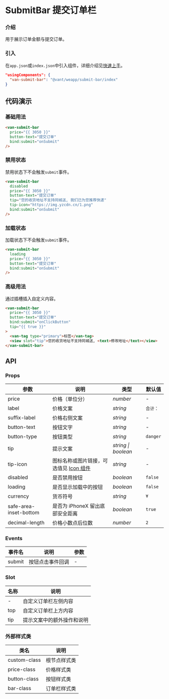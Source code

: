 # SubmitBar 提交订单栏

### 介绍

用于展示订单金额与提交订单。

### 引入

在`app.json`或`index.json`中引入组件，详细介绍见[快速上手](#/quickstart#yin-ru-zu-jian)。

```json
"usingComponents": {
  "van-submit-bar": "@vant/weapp/submit-bar/index"
}
```

## 代码演示

### 基础用法

```html
<van-submit-bar
  price="{{ 3050 }}"
  button-text="提交订单"
  bind:submit="onSubmit"
/>
```

### 禁用状态

禁用状态下不会触发`submit`事件。

```html
<van-submit-bar
  disabled
  price="{{ 3050 }}"
  button-text="提交订单"
  tip="您的收货地址不支持同城送, 我们已为您推荐快递"
  tip-icon="https://img.yzcdn.cn/1.png"
  bind:submit="onSubmit"
/>
```

### 加载状态

加载状态下不会触发`submit`事件。

```html
<van-submit-bar
  loading
  price="{{ 3050 }}"
  button-text="提交订单"
  bind:submit="onSubmit"
/>
```

### 高级用法

通过插槽插入自定义内容。

```html
<van-submit-bar
  price="{{ 3050 }}"
  button-text="提交订单"
  bind:submit="onClickButton"
  tip="{{ true }}"
>
  <van-tag type="primary">标签</van-tag>
  <view slot="tip">您的收货地址不支持同城送, <text>修改地址</text></view>
</van-submit-bar>
```

## API

### Props

| 参数                   | 说明                                             | 类型                | 默认值   |
| ---------------------- | ------------------------------------------------ | ------------------- | -------- |
| price                  | 价格（单位分）                                   | _number_            | -        |
| label                  | 价格文案                                         | _string_            | `合计：` |
| suffix-label           | 价格右侧文案                                     | _string_            | -        |
| button-text            | 按钮文字                                         | _string_            | -        |
| button-type            | 按钮类型                                         | _string_            | `danger` |
| tip                    | 提示文案                                         | _string \| boolean_ | -        |
| tip-icon               | 图标名称或图片链接，可选值见 [Icon 组件](#/icon) | _string_            | -        |
| disabled               | 是否禁用按钮                                     | _boolean_           | `false`  |
| loading                | 是否显示加载中的按钮                             | _boolean_           | `false`  |
| currency               | 货币符号                                         | _string_            | `¥`      |
| safe-area-inset-bottom | 是否为 iPhoneX 留出底部安全距离                  | _boolean_           | `true`   |
| decimal-length         | 价格小数点后位数                                 | _number_            | `2`      |

### Events

| 事件名 | 说明             | 参数 |
| ------ | ---------------- | ---- |
| submit | 按钮点击事件回调 | -    |

### Slot

| 名称 | 说明                       |
| ---- | -------------------------- |
| -    | 自定义订单栏左侧内容       |
| top  | 自定义订单栏上方内容       |
| tip  | 提示文案中的额外操作和说明 |

### 外部样式类

| 类名         | 说明         |
| ------------ | ------------ |
| custom-class | 根节点样式类 |
| price-class  | 价格样式类   |
| button-class | 按钮样式类   |
| bar-class    | 订单栏样式类 |

